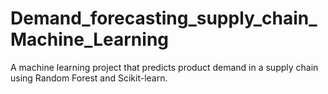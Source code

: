 # Demand_forecasting_supply_chain_Machine_Learning
A machine learning project that predicts product demand in a supply chain using Random Forest and Scikit-learn.
